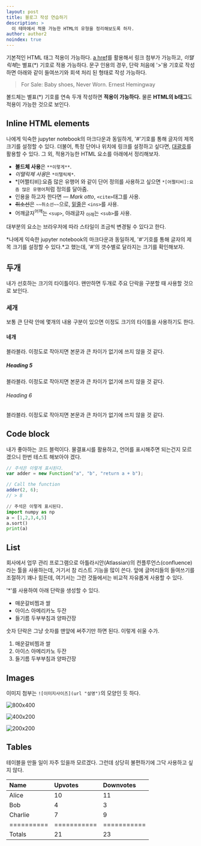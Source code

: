 ```yaml
---
layout: post
title: 블로그 작성 연습하기
description: >
  이 테마에서 적용 가능한 HTML의 유형을 정리해보도록 하자.
author: author2
noindex: true
---
```


기본적인 HTML 태그 적용이 가능하다. <a href="#">a href</a>를 활용해서 링크 첨부가 가능하고, *이탤릭체*는 별표(*) 기호로 적용 가능하다. 문구 인용의 경우, 단락 처음에 '>'용 기호로 작성하면 아래와 같이 들여쓰기와 회색 처리 된 형태로 작성 가능하다.

> For Sale: Baby shoes, Never Worn.
> Ernest Hemingway

볼드체는 별표(*) 기호를 연속 두개 작성하면 **적용이 가능하다.** 물론 <b>HTML의 b태그</b>도 적용이 가능한 것으로 보인다.

## Inline HTML elements

나에게 익숙한 jupyter notebook의 마크다운과 동일하게, '#'기호를 통해 글자의 제목 크기를 설정할 수 있다. 더불어, 특정 단어나 위치에 링크를 설정하고 싶다면, [대괄호](https://github.com/solaras/exercise)를 활용할 수 있다. 그 외, 적용가능한 HTML 요소를 아래에서 정리해보자.

- **볼드체 사용**은 `**이렇게**`.
- *이탤릭체 사용*은 `*이탤릭체*`.
- *[어쩔티비]:요즘 많은 유행어 와 같이 단어 정의를 사용하고 싶으면 `*[어쩔티비]:요즘 많은 유행어`처럼 정의를 달아줌.
- 인용을 하고자 한다면 <cite>&mdash; Mark otto</cite>, `<cite>`태그를 사용.
- ~~취소선~~은 `~~취소선~~`으로, <ins>밑줄</ins>은 `<ins>`를 사용.
- 어깨글자<sup>어깨</sup>는 `<sup>`, 아래글자 <sub>아래</sub>는 `<sub>`를 사용.

대부분의 요소는 브라우저에 따라 스타일이 조금씩 변경될 수 있다고 한다.


*나에게 익숙한 jupyter notebook의 마크다운과 동일하게, '#'기호를 통해 글자의 제목 크기를 설정할 수 있다.*고 했는데, '#'의 갯수별로 달라지는 크기를 확인해보자.

## 두개
내가 선호하는 크기의 타이틀이다. 왠만하면 두개로 주요 단락을 구분할 때 사용할 것으로 보인다.

### 세개
보통 큰 단락 안에 몇개의 내용 구분이 있으면 이정도 크기의 타이틀을 사용하기도 한다.

#### 네개
블라블라. 이정도로 작아지면 본문과 큰 차이가 없기에 쓰지 않을 것 같다.

##### Heading 5
블라블라. 이정도로 작아지면 본문과 큰 차이가 없기에 쓰지 않을 것 같다.

###### Heading 6
블라블라. 이정도로 작아지면 본문과 큰 차이가 없기에 쓰지 않을 것 같다.


## Code block
내가 좋아하는 코드 블럭이다. 물결표시를 활용하고, 언어를 표시해주면 되는건지 모르겠으니 한번 테스트 해보아야 겠다.


~~~js
// 주석은 이렇게 표시된다.
var adder = new Function("a", "b", "return a + b");

// Call the function
adder(2, 6);
// > 8
~~~


~~~py
// 주석은 이렇게 표시된다.
import numpy as np
a = [1,2,3,4,5]
a.sort()
print(a)
~~~


## List

회사에서 업무 관리 프로그램으로 아틀라시안(Atlassian)의 컨플루언스(confluence)라는 툴을 사용하는데, 거기서 참 리스트 기능을 많이 쓴다. 앞에 글머리들의 들여쓰기를 조절하기 꽤나 힘든데, 여기서는 그런 것들에서는 비교적 자유롭게 사용할 수 있다.

'*'를 사용하여 아래 단락을 생성할 수 있다.

* 매운갈비찜과 쌀
* 아이스 아메리카노 두잔
* 들기름 두부부침과 양파간장


숫자 단락은 그냥 숫자를 맨앞에 써주기만 하면 된다. 이렇게 쉬울 수가.

1. 매운갈비찜과 쌀
2. 아이스 아메리카노 두잔
3. 들기름 두부부침과 양파간장


## Images

이미지 첨부는 `![이미지사이즈](url "설명")`의 모양인 듯 하다.

![800x400](https://namu.wiki/jump/XOc0TZYVYRgjJvU%2FLwfZJgGbXeFkH7RPp1nSyA3JhPh53FHcEqeUU41B%2B0W8nKf2 "Large example")

![400x200](https://namu.wiki/jump/XOc0TZYVYRgjJvU%2FLwfZJgGbXeFkH7RPp1nSyA3JhPh53FHcEqeUU41B%2B0W8nKf2 "Medium example")

![200x200](https://namu.wiki/jump/XOc0TZYVYRgjJvU%2FLwfZJgGbXeFkH7RPp1nSyA3JhPh53FHcEqeUU41B%2B0W8nKf2 "small example")


## Tables

테이블을 만들 일이 자주 있을까 모르겠다. 그런데 상당히 불편하기에 그닥 사용하고 싶지 않다.

| Name     | Upvotes   | Downvotes |
|:---------|:----------|:----------|
| Alice    |        10 |        11 |
| Bob      |         4 |         3 |
| Charlie  |         7 |         9 |
|==========|===========|===========|
|Totals    |        21 |        23 |



